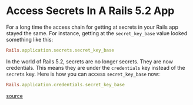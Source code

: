 # Access Secrets In A Rails 5.2 App

For a long time the access chain for getting at secrets in your Rails app
stayed the same. For instance, getting at the `secret_key_base` value looked
something like this:

```ruby
Rails.application.secrets.secret_key_base
```

In the world of Rails 5.2, secrets are no longer secrets. They are now
credentials. This means they are under the `credentials` key instead of the
`secrets` key. Here is how you can access `secret_key_base` now:

```ruby
Rails.application.credentials.secret_key_base
```

[source](https://www.engineyard.com/blog/rails-encrypted-credentials-on-rails-5.2)
